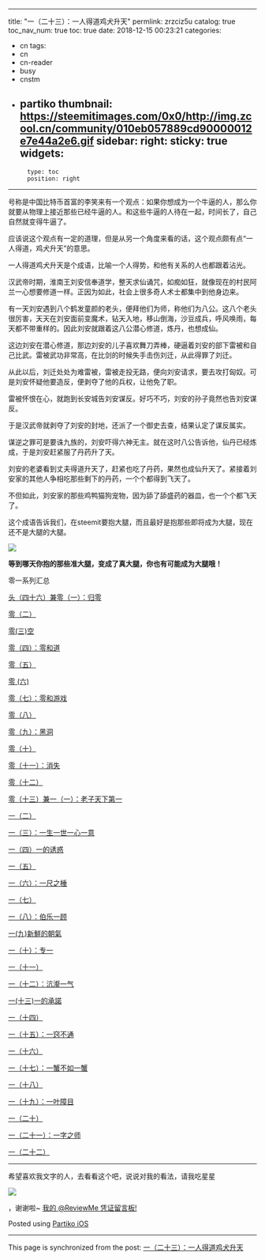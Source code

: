 
---
title: "一（二十三）：一人得道鸡犬升天"
permlink: zrzciz5u
catalog: true
toc_nav_num: true
toc: true
date: 2018-12-15 00:23:21
categories:
- cn
tags:
- cn
- cn-reader
- busy
- cnstm
- partiko
thumbnail: https://steemitimages.com/0x0/http://img.zcool.cn/community/010eb057889cd90000012e7e44a2e6.gif
sidebar:
    right:
        sticky: true
widgets:
    -
        type: toc
        position: right
---


号称是中国比特币首富的李笑来有一个观点：如果你想成为一个牛逼的人，那么你就要从物理上接近那些已经牛逼的人。和这些牛逼的人待在一起，时间长了，自己自然就变得牛逼了。

应该说这个观点有一定的道理，但是从另一个角度来看的话，这个观点颇有点“一人得道，鸡犬升天”的意思。

一人得道鸡犬升天是个成语，比喻一个人得势，和他有关系的人也都跟着沾光。

汉武帝时期，淮南王刘安信奉道学，整天求仙诵咒，如痴如狂，就像现在的村民阿兰一心想要修道一样。正因为如此，社会上很多奇人术士都集中到他身边来。

有一天刘安遇到八个鹤发童颜的老头，便拜他们为师，称他们为八公。这八个老头很厉害，天天在刘安面前变魔术，钻天入地，移山倒海，沙豆成兵，呼风唤雨，每天都不带重样的。因此刘安就跟着这八公潜心修道，炼丹，也想成仙。

这边刘安在潜心修道，那边刘安的儿子喜欢舞刀弄棒，硬逼着刘安的部下雷被和自己比武。雷被武功非常高，在比剑的时候失手击伤刘迁，从此得罪了刘迁。

从此以后，刘迁处处为难雷被，雷被走投无路，便向刘安请求，要去攻打匈奴。可是刘安怀疑他要造反，便剥夺了他的兵权，让他免了职。

雷被怀恨在心，就跑到长安城告刘安谋反。好巧不巧，刘安的孙子竟然也告刘安谋反。

于是汉武帝就剥夺了刘安的封地，还派了一个御史去查，结果认定了谋反属实。

谋逆之罪可是要诛九族的，刘安吓得六神无主。就在这时八公告诉他，仙丹已经炼成，于是刘安赶紧服了丹药升了天。

刘安的老婆看到丈夫得道升天了，赶紧也吃了丹药，果然也成仙升天了。紧接着刘安家的其他人争相吃那些剩下的丹药，一个个都得到飞天了。

不但如此，刘安家的那些鸡鸭猫狗宠物，因为舔了舔盛药的器皿，也一个个都飞天了。

这个成语告诉我们，在steemit要抱大腿，而且最好是抱那些即将成为大腿，现在还不是大腿的大腿。

![](https://steemitimages.com/0x0/http://img.zcool.cn/community/010eb057889cd90000012e7e44a2e6.gif)

**等到哪天你抱的那些准大腿，变成了真大腿，你也有可能成为大腿哦！**

零一系列汇总

[头（四十六）兼零（一）：归零](https://steemit.com/steempress/@julian2013/cy66mb4vms)

[零（二）](https://steemit.com/steempress/@softmetal/8aecn90duc)

[零(三)空](https://steemit.com/esteem/@kadishakho/-400131ce13737)

[零（四）：零和道](https://steemit.com/steempress/@julian2013/o0fjzhege4)

[零（五）](https://steemit.com/steempress/@softmetal/01ofk7z19d)

[零 (六)](https://steemit.com/my/@ryanshan25/ocb96huraw)

[零（七）：零和游戏](https://steemit.com/steempress/@julian2013/kt08evzteq)

[零（八）](https://steemit.com/steempress/@softmetal/bg2o4btp51)

[零（九）：黑洞](https://steemit.com/cn/@julian2013/kfrfvcxc)

[零（十）](https://steemit.com/steempress/@softmetal/cuvfiefrsm)

[零（十一）：消失](https://steemit.com/steempress/@julian2013/4270fxe3ug)

[零（十二）](https://steemit.com/steempress/@softmetal/d635m57hgj)

[零（十三）兼一（一）：老子天下第一](https://steemit.com/cn/@julian2013/tnqwmx8y)

[一（二）](https://steemit.com/steempress/@softmetal/8i0u1ziyj1)

[一（三）：一生一世一心一意](https://steemit.com/cn/@julian2013/cba9nrio)

[一（四）一的诱惑](https://steemit.com/steempress/@kadishakho/fcqaha7jw0)

[一（五）](https://steemit.com/steempress/@softmetal/t0a01a5h8n)

[一（六）：一尺之棰](https://steemit.com/coingecko/@julian2013/4qkixcfc)

[一（七）](https://steemit.com/steempress/@softmetal/t6gn2314y6)

[一（八）：伯乐一顾](https://steemit.com/cn/@julian2013/deunzyre)

[一(九)新鮮的朝氣](https://steemit.com/esteem/@kadishakho/-afd2ab5f79531)

[一（十）：专一](https://steemit.com/myreader/@ryanshan25/bmmc5nminz)

[一（十一）](https://steemit.com/steempress/@softmetal/2qhhrlkquz)

[一（十二）：沆瀣一气](https://steemit.com/cn/@julian2013/pgmfv3cz)

[一(十三)一的承諾](https://steemit.com/esteem/@kadishakho/-61b1f7b9ee30d)

[一（十四）](https://steemit.com/partiko/@softmetal/p9nkamhm)

[一（十五）：一窍不通](https://steemit.com/partiko/@julian2013/bmrtk9dq)

[一（十六）](https://steemit.com/cn/@softmetal/upizovo1)

[一（十七）：一蟹不如一蟹](https://steemit.com/partiko/@julian2013/imjv2k9u)

[一（十八）](https://steemit.com/partiko/@softmetal/6eixqzjz)

[一（十九）：一叶障目](https://steemit.com/cn/@julian2013/1rlpko36)

[一（二十）](https://steemit.com/partiko/@softmetal/9gfasxi3)

[一（二十一）：一字之师](https://steemit.com/esteem/@julian2013/-d15ba241ba4e)

[一（二十二）](https://steemit.com/cn/@softmetal/6u1gngih)

---

希望喜欢我文字的人，去看看这个吧，说说对我的看法，请我吃星星

![](https://steemitimages.com/0x0/http://bit.ly/5credstars)

，谢谢啦~
[我的 @ReviewMe 凭证留言板!](https://steemit.com/cn/@julian2013/reviewme-yoursteemitname)

Posted using [Partiko iOS](https://steemit.com/@partiko-ios)

- - -

This page is synchronized from the post: [一（二十三）：一人得道鸡犬升天](https://steemit.com/@julian2013/zrzciz5u)
